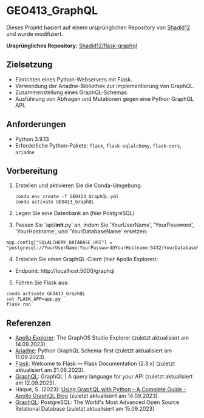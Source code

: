 # GEO413_GraphQL

Dieses Projekt basiert auf einem ursprünglichen Repository von [Shadid12](https://github.com/Shadid12) und wurde modifiziert.

**Ursprüngliches Repository:** [Shadid12/flask-graphql](https://github.com/Shadid12/flask-graphql)

## Zielsetzung

- Einrichten eines Python-Webservers mit Flask.
- Verwendung der Ariadne-Bibliothek zur Implementierung von GraphQL.
- Zusammenstellung eines GraphQL-Schemas.
- Ausführung von Abfragen und Mutationen gegen eine Python GraphQL API.

## Anforderungen

- Python 3.9.13
- Erforderliche Python-Pakete: `flask`, `flask-sqlalchemy`, `flask-cors`, `ariadne`

## Vorbereitung

1. Erstellen und aktivieren Sie die Conda-Umgebung:

   ```shell
   conda env create -f GEO413_GraphQL.yml
   conda activate GEO413_GraphQL
   ```
2. Legen Sie eine Datenbank an (hier PostgreSQL)
   
4. Passen Sie 'api/__init__.py' an, indem Sie 'YourUserName', 'YourPassword', 'YourHostname', und 'YourDatabaseName' ersetzen:

```
app.config["SQLALCHEMY_DATABASE_URI"] = "postgresql://YourUserName:YourPassword@YourHostname:5432/YourDatabaseName"
```

4. Erstellen Sie einen GraphQL-Client (hier Apollo Explorer):

- Endpoint: http://localhost:5000/graphql

5. Führen Sie Flask aus:
   
```
conda activate GEO413_GraphQL
set FLASK_APP=app.py
flask run
```

## Referenzen

- [Apollo Explorer](https://www.apollographql.com/docs/graphos/explorer/): The GraphOS Studio Explorer (zuletzt aktualisiert am 14.09.2023).
- [Ariadne](https://ariadnegraphql.org/): Python GraphQL Schema-first (zuletzt aktualisiert am 11.09.2023).
- [Flask](https://flask.palletsprojects.com/en/2.3.x/): Welcome to Flask — Flask Documentation (2.3.x) (zuletzt aktualisiert am 21.06.2023).
- [GraphQL](https://graphql.org/): GraphQL | A query language for your API (zuletzt aktualisiert am 12.09.2023).
- Haque, S. (2023): [Using GraphQL with Python – A Complete Guide - Apollo GraphQL Blog](https://www.apollographql.com/blog/graphql/python/complete-api-guide/) (zuletzt aktualisiert am 14.09.2023).
- [GraphQL](https://graphql.org/): PostgreSQL: The World's Most Advanced Open Source Relational Database (zuletzt aktualisiert am 15.09.2023)



